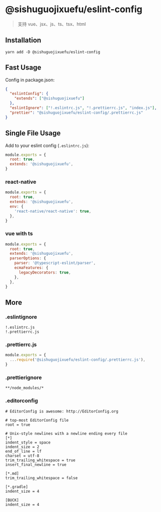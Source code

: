 # @sishuguojixuefu/eslint-config

> 支持 vue、jsx、js、ts、tsx、html

## Installation

```
yarn add -D @sishuguojixuefu/eslint-config
```

## Fast Usage

Config in package.json:

```json
{
  "eslintConfig": {
    "extends": ["@sishuguojixuefu"]
  },
  "eslintIgnore": ["!.eslintrc.js", "!.prettierrc.js", "index.js"],
  "prettier": "@sishuguojixuefu/eslint-config/.prettierrc.js"
}
```

## Single File Usage

Add to your eslint config (`.eslintrc.js`):

```js
module.exports = {
  root: true,
  extends: '@sishuguojixuefu',
}
```

### react-native

```js
module.exports = {
  root: true,
  extends: '@sishuguojixuefu',
  env: {
    'react-native/react-native': true,
  },
}
```

### vue with ts

```js
module.exports = {
  root: true,
  extends: '@sishuguojixuefu',
  parserOptions: {
    parser: '@typescript-eslint/parser',
    ecmaFeatures: {
      legacyDecorators: true,
    },
  },
}
```

## More

### .eslintignore

```
!.eslintrc.js
!.prettierrc.js
```

### .prettierrc.js

```js
module.exports = {
  ...require('@sishuguojixuefu/eslint-config/.prettierrc.js'),
}
```

### .prettierignore

```
**/node_modules/*
```

### .editorconfig

```
# EditorConfig is awesome: http://EditorConfig.org

# top-most EditorConfig file
root = true

# Unix-style newlines with a newline ending every file
[*]
indent_style = space
indent_size = 2
end_of_line = lf
charset = utf-8
trim_trailing_whitespace = true
insert_final_newline = true

[*.md]
trim_trailing_whitespace = false

[*.gradle]
indent_size = 4

[BUCK]
indent_size = 4
```
